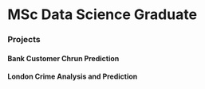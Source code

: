 # MSc Data Science Graduate 

### Projects
#### Bank Customer Chrun Prediction
#### London Crime Analysis and Prediction 
